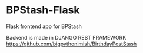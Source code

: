 # BPStash-Flask
Flask frontend app for BPStash


Backend is made in DJANGO REST FRAMEWORK
https://github.com/bigpythonimish/BirthdayPostStash
